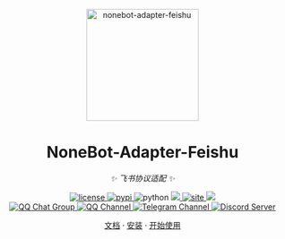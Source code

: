 <p align="center">
  <a href="https://feishu.adapters.nonebot.dev/">
    <img src="https://feishu.adapters.nonebot.dev/logo.png" width="200" height="200" alt="nonebot-adapter-feishu">
  </a>
</p>

<div align="center">

# NoneBot-Adapter-Feishu

<!-- prettier-ignore-start -->
<!-- markdownlint-disable-next-line MD036 -->
_✨ 飞书协议适配 ✨_
<!-- prettier-ignore-end -->

</div>

<p align="center">
  <a href="https://raw.githubusercontent.com/nonebot/adapter-feishu/master/LICENSE">
    <img src="https://img.shields.io/github/license/nonebot/adapter-feishu" alt="license">
  </a>
  <a href="https://pypi.python.org/pypi/nonebot-adapter-feishu">
    <img src="https://img.shields.io/pypi/v/nonebot-adapter-feishu" alt="pypi">
  </a>
  <img src="https://img.shields.io/badge/python-3.8+-blue" alt="python">
  <a href="https://codecov.io/gh/nonebot/adapter-feishu">
    <img src="https://codecov.io/gh/nonebot/adapter-feishu/branch/master/graph/badge.svg?token=45OH1IVM9C"/>
  </a>
  <a href="https://github.com/nonebot/adapter-feishu/actions/workflows/website-deploy.yml">
    <img src="https://github.com/nonebot/adapter-feishu/actions/workflows/website-deploy.yml/badge.svg?branch=master&event=push" alt="site"/>
  </a>
  <a href="https://results.pre-commit.ci/latest/github/nonebot/adapter-feishu/master">
    <img src="https://results.pre-commit.ci/badge/github/nonebot/adapter-feishu/master.svg" />
  </a>
  <br />
  <a href="https://jq.qq.com/?_wv=1027&k=5OFifDh">
    <img src="https://img.shields.io/badge/QQ%E7%BE%A4-768887710-orange?style=flat-square" alt="QQ Chat Group">
  </a>
  <a href="https://qun.qq.com/qqweb/qunpro/share?_wv=3&_wwv=128&appChannel=share&inviteCode=7b4a3&appChannel=share&businessType=9&from=246610&biz=ka">
    <img src="https://img.shields.io/badge/QQ%E9%A2%91%E9%81%93-NoneBot-5492ff?style=flat-square" alt="QQ Channel">
  </a>
  <a href="https://t.me/botuniverse">
    <img src="https://img.shields.io/badge/telegram-botuniverse-blue?style=flat-square" alt="Telegram Channel">
  </a>
  <a href="https://discord.gg/VKtE6Gdc4h">
    <img src="https://discordapp.com/api/guilds/847819937858584596/widget.png?style=shield" alt="Discord Server">
  </a>
</p>

<p align="center">
  <a href="https://feishu.adapters.nonebot.dev/">文档</a>
  ·
  <a href="https://feishu.adapters.nonebot.dev/docs/guide/installation">安装</a>
  ·
  <a href="https://feishu.adapters.nonebot.dev/docs/guide/setup">开始使用</a>
</p>
